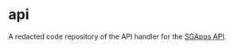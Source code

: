 # api
A redacted code repository of the API handler for the [SGApps API](https://apps.sga.umbc.edu/api-docs/).
